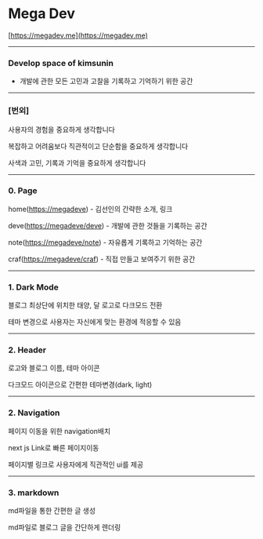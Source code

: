 # Mega Dev

[https://megadev.me](https://megadev.me)

---

### Develop space of kimsunin

- 개발에 관한 모든 고민과 고찰을 기록하고 기억하기 위한 공간

---

### [번외]

사용자의 경험을 중요하게 생각합니다

복잡하고 어려움보다 직관적이고 단순함을 중요하게 생각합니다

사색과 고민, 기록과 기억을 중요하게 생각합니다

---

### 0. Page

home([https://megadeve](https://megadeve)) - 김선인의 간략한 소개, 링크

deve([https://megadeve/deve](https://megadeve/deve)) - 개발에 관한 것들을 기록하는 공간

note([https://megadeve/note](https://megadeve/note)) - 자유롭게 기록하고 기억하는 공간

craf([https://megadeve/craf](https://megadeve/craf)) - 직접 만들고 보여주기 위한 공간

---

### 1. Dark Mode

블로그 최상단에 위치한 태양, 달 로고로 다크모드 전환

테마 변경으로 사용자는 자신에게 맞는 환경에 적응할 수 있음

---

### 2. Header

로고와 블로그 이름, 테마 아이콘

다크모드 아이콘으로 간편한 테마변경(dark, light)

---

### 2. Navigation

페이지 이동을 위한 navigation배치

next js Link로 빠른 페이지이동

페이지별 링크로 사용자에게 직관적인 ui를 제공

---

### 3. markdown

md파일을 통한 간편한 글 생성

md파일로 블로그 글을 간단하게 렌더링
